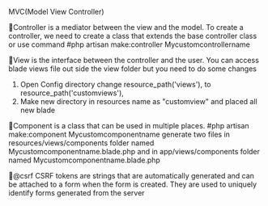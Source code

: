 MVC(Model View Controller)

🍔Controller is a mediator between the view and the model.
To create a controller, we need to create a class that extends the base controller class or use command
#php artisan make:controller Mycustomcontrollername

🍔View is the interface between the controller and the user.
You can access blade views file out side the view folder but you need to do some changes
1. Open Config directory change resource_path('views'), to resource_path('customviews'),
2. Make new directory in resources name as "customview" and placed all new blade

🍔Component is a class that can be used in multiple places.
#php artisan make:component Mycustomcomponentname
generate two files in resources/views/components folder named Mycustomcomponentname.blade.php and in app/views/components folder named Mycustomcomponentname.blade.php

🍔@csrf
CSRF tokens are strings that are automatically generated and can be attached to a form when the form is created. They are used to uniquely identify forms generated from the server